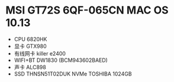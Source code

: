 # MSI GT72S 6QF-065CN MAC OS 10.13

* CPU 6820HK
* 显卡 GTX980
* 有线网卡 killer e2400
* WIFI+BT DW1830 (BCM943602BAED) 
* 声卡 ALC898
* SSD THNSN51T02DUK NVMe TOSHIBA 1024GB
